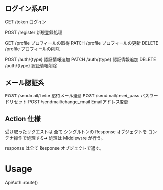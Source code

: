 ## ログイン系API

GET /token ログイン

POST /register 新規登録処理

GET /profile プロフィールの取得
PATCH /profile プロフィールの更新
DELETE /profile プロフィールの削除

POST /auth/{type} 認証情報追加
PATCH /auth/{type} 認証情報追加
DELETE /auth/{type} 認証情報削除

## メール認証系

POST /sendmail/invite 招待メール送信
POST /sendmail/reset_pass パスワードリセット
POST /sendmail/change_email Emailアドレス変更



## Action 仕様

受け取ったリクエストは 全て シングルトンの Response オブジェクトを
コンテナ操作で処理する➔ 処理は Middleware が行う。


response は全て Response オブジェクトで返す。



# Usage 

ApiAuth::route()